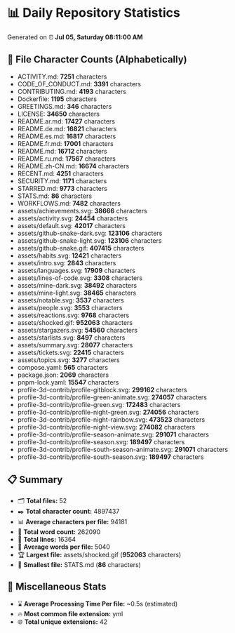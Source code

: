 # 📊 Daily Repository Statistics
Generated on ⏰ **Jul 05, Saturday 08:11:00 AM**

## 📂 File Character Counts (Alphabetically)
- ACTIVITY.md: **7251** characters
- CODE_OF_CONDUCT.md: **3391** characters
- CONTRIBUTING.md: **4193** characters
- Dockerfile: **1195** characters
- GREETINGS.md: **346** characters
- LICENSE: **34650** characters
- README.ar.md: **17427** characters
- README.de.md: **16821** characters
- README.es.md: **16817** characters
- README.fr.md: **17001** characters
- README.md: **16712** characters
- README.ru.md: **17567** characters
- README.zh-CN.md: **16674** characters
- RECENT.md: **4251** characters
- SECURITY.md: **1171** characters
- STARRED.md: **9773** characters
- STATS.md: **86** characters
- WORKFLOWS.md: **7482** characters
- assets/achievements.svg: **38666** characters
- assets/activity.svg: **24454** characters
- assets/default.svg: **42017** characters
- assets/github-snake-dark.svg: **123106** characters
- assets/github-snake-light.svg: **123106** characters
- assets/github-snake.gif: **407415** characters
- assets/habits.svg: **12421** characters
- assets/intro.svg: **2843** characters
- assets/languages.svg: **17909** characters
- assets/lines-of-code.svg: **3308** characters
- assets/mine-dark.svg: **38492** characters
- assets/mine-light.svg: **38465** characters
- assets/notable.svg: **3537** characters
- assets/people.svg: **3553** characters
- assets/reactions.svg: **9768** characters
- assets/shocked.gif: **952063** characters
- assets/stargazers.svg: **54560** characters
- assets/starlists.svg: **8497** characters
- assets/summary.svg: **28077** characters
- assets/tickets.svg: **22415** characters
- assets/topics.svg: **3277** characters
- compose.yaml: **565** characters
- package.json: **2069** characters
- pnpm-lock.yaml: **15547** characters
- profile-3d-contrib/profile-gitblock.svg: **299162** characters
- profile-3d-contrib/profile-green-animate.svg: **274057** characters
- profile-3d-contrib/profile-green.svg: **172483** characters
- profile-3d-contrib/profile-night-green.svg: **274056** characters
- profile-3d-contrib/profile-night-rainbow.svg: **473523** characters
- profile-3d-contrib/profile-night-view.svg: **274082** characters
- profile-3d-contrib/profile-season-animate.svg: **291071** characters
- profile-3d-contrib/profile-season.svg: **189497** characters
- profile-3d-contrib/profile-south-season-animate.svg: **291071** characters
- profile-3d-contrib/profile-south-season.svg: **189497** characters

## 📋 Summary
- 🗂️ **Total files:** 52
- ✒️ **Total character count:** 4897437
- 📊 **Average characters per file:** 94181
- 📝 **Total word count:** 262090
- 🧾 **Total lines:** 16364
- 📐 **Average words per file:** 5040
- 🏆 **Largest file:** assets/shocked.gif (**952063** characters)
- 🥉 **Smallest file:** STATS.md (**86** characters)

## 🌟 Miscellaneous Stats
- ⌛ **Average Processing Time Per file:** ~0.5s (estimated)
- 🔥 **Most common file extension:** yml
- 🌐 **Total unique extensions:** 42
